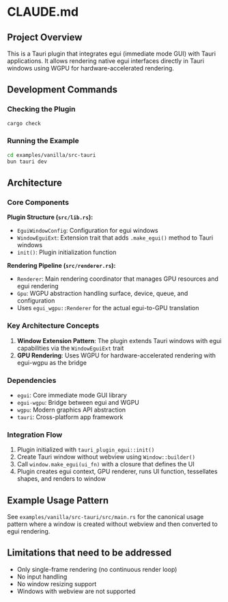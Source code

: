 # CLAUDE.md

## Project Overview
This is a Tauri plugin that integrates egui (immediate mode GUI) with Tauri applications. It allows rendering native egui interfaces directly in Tauri windows using WGPU for hardware-accelerated rendering.

## Development Commands

### Checking the Plugin
```bash
cargo check
```

### Running the Example
```bash
cd examples/vanilla/src-tauri
bun tauri dev
```

## Architecture

### Core Components

**Plugin Structure (`src/lib.rs`):**
- `EguiWindowConfig`: Configuration for egui windows
- `WindowEguiExt`: Extension trait that adds `.make_egui()` method to Tauri windows
- `init()`: Plugin initialization function

**Rendering Pipeline (`src/renderer.rs`):**
- `Renderer`: Main rendering coordinator that manages GPU resources and egui rendering
- `Gpu`: WGPU abstraction handling surface, device, queue, and configuration
- Uses `egui_wgpu::Renderer` for the actual egui-to-GPU translation

### Key Architecture Concepts

1. **Window Extension Pattern**: The plugin extends Tauri windows with egui capabilities via the `WindowEguiExt` trait
2. **GPU Rendering**: Uses WGPU for hardware-accelerated rendering with egui-wgpu as the bridge

### Dependencies
- `egui`: Core immediate mode GUI library
- `egui-wgpu`: Bridge between egui and WGPU
- `wgpu`: Modern graphics API abstraction
- `tauri`: Cross-platform app framework

### Integration Flow
1. Plugin initialized with `tauri_plugin_egui::init()`
2. Create Tauri window without webview using `Window::builder()`
3. Call `window.make_egui(ui_fn)` with a closure that defines the UI
4. Plugin creates egui context, GPU renderer, runs UI function, tessellates shapes, and renders to window

## Example Usage Pattern
See `examples/vanilla/src-tauri/src/main.rs` for the canonical usage pattern where a window is created without webview and then converted to egui rendering.

## Limitations that need to be addressed
- Only single-frame rendering (no continuous render loop)
- No input handling
- No window resizing support
- Windows with webview are not supported
